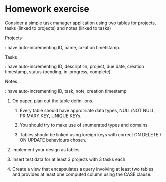 # Homework exercise

Consider a simple task manager application using two tables for
projects, tasks (linked to projects) and notes (linked to tasks)

Projects

:   have auto-incrementing ID, name, creation timetstamp.

Tasks

:   have auto-incrementing ID, description, project, due date, creation
    timestamp, status (pending, in-progress, complete).

Notes

:   have auto-incrementing ID, task, note, creation timestamp

1.  On paper, plan out the table definitions.

    1.  Every table should have appropriate data types, NULL/NOT NULL,
        PRIMARY KEY, UNIQUE KEYs.

    2.  You should try to make use of enumerated types and domains.

    3.  Tables should be linked using foreign keys with correct ON
        DELETE / ON UPDATE behaviours chosen.

2.  Implement your design as tables.

3.  Insert test data for at least 3 projects with 3 tasks each.

4.  Create a view that encapsulates a query involving at least two
    tables and provides at least one computed column using the CASE
    clause.
